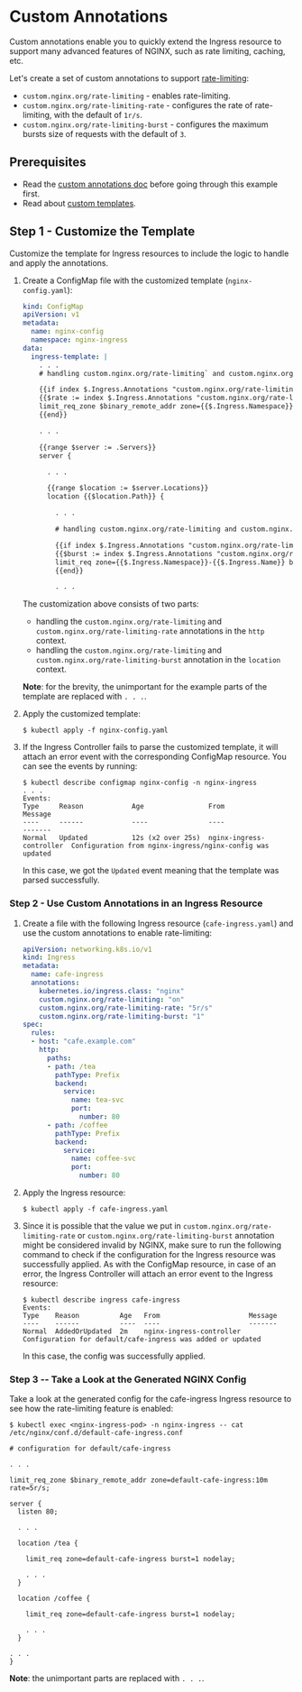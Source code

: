 # Custom Annotations

Custom annotations enable you to quickly extend the Ingress resource to support many advanced features of NGINX, such as rate limiting, caching, etc.

Let's create a set of custom annotations to support [rate-limiting](https://nginx.org/en/docs/http/ngx_http_limit_req_module.html):
* `custom.nginx.org/rate-limiting` - enables rate-limiting.
* `custom.nginx.org/rate-limiting-rate` - configures the rate of rate-limiting, with the default of `1r/s`.
* `custom.nginx.org/rate-limiting-burst` - configures the maximum bursts size of requests with the default of `3`.

## Prerequisites

* Read the [custom annotations doc](https://docs.nginx.com/nginx-ingress-controller/configuration/ingress-resources/custom-annotations/) before going through this example first.
* Read about [custom templates](../custom-templates).

## Step 1 - Customize the Template

Customize the template for Ingress resources to include the logic to handle and apply the annotations.

1. Create a ConfigMap file with the customized template (`nginx-config.yaml`):
    ```yaml
    kind: ConfigMap
    apiVersion: v1
    metadata:
      name: nginx-config
      namespace: nginx-ingress
    data:
      ingress-template: |
        . . .
        # handling custom.nginx.org/rate-limiting` and custom.nginx.org/rate-limiting-rate

        {{if index $.Ingress.Annotations "custom.nginx.org/rate-limiting"}}
        {{$rate := index $.Ingress.Annotations "custom.nginx.org/rate-limiting-rate"}}
        limit_req_zone $binary_remote_addr zone={{$.Ingress.Namespace}}-{{$.Ingress.Name}}:10m rate={{if $rate}}{{$rate}}{{else}}1r/s{{end}};
        {{end}}

        . . .

        {{range $server := .Servers}}
        server {

          . . .

          {{range $location := $server.Locations}}
          location {{$location.Path}} {

            . . .

            # handling custom.nginx.org/rate-limiting and custom.nginx.org/rate-limiting-burst

            {{if index $.Ingress.Annotations "custom.nginx.org/rate-limiting"}}
            {{$burst := index $.Ingress.Annotations "custom.nginx.org/rate-limiting-burst"}}
            limit_req zone={{$.Ingress.Namespace}}-{{$.Ingress.Name}} burst={{if $burst}}{{$burst}}{{else}}3{{end}} nodelay;
            {{end}}

            . . .
    ```

    The customization above consists of two parts:
    * handling the `custom.nginx.org/rate-limiting` and `custom.nginx.org/rate-limiting-rate` annotations in the `http` context.
    * handling the `custom.nginx.org/rate-limiting` and `custom.nginx.org/rate-limiting-burst` annotation in the `location` context.

    **Note**: for the brevity, the unimportant for the example parts of the template are replaced with `. . .`.

1. Apply the customized template:
    ```
    $ kubectl apply -f nginx-config.yaml
    ```

1. If the Ingress Controller fails to parse the customized template, it will attach an error event with the corresponding ConfigMap resource. You can see the events by running:
    ```
    $ kubectl describe configmap nginx-config -n nginx-ingress
    . . .
    Events:
    Type     Reason            Age                From                      Message
    ----     ------            ----               ----                      -------
    Normal   Updated           12s (x2 over 25s)  nginx-ingress-controller  Configuration from nginx-ingress/nginx-config was updated
    ```
    In this case, we got the `Updated` event meaning that the template was parsed successfully.

### Step 2 - Use Custom Annotations in an Ingress Resource

1. Create a file with the following Ingress resource (`cafe-ingress.yaml`) and use the custom annotations to enable rate-limiting:
    ```yaml
    apiVersion: networking.k8s.io/v1
    kind: Ingress
    metadata:
      name: cafe-ingress
      annotations:
        kubernetes.io/ingress.class: "nginx"
        custom.nginx.org/rate-limiting: "on"
        custom.nginx.org/rate-limiting-rate: "5r/s"
        custom.nginx.org/rate-limiting-burst: "1"
    spec:
      rules:
      - host: "cafe.example.com"
        http:
          paths:
          - path: /tea
            pathType: Prefix
            backend:
              service:
                name: tea-svc
                port:
                  number: 80
          - path: /coffee
            pathType: Prefix
            backend:
              service:
                name: coffee-svc
                port:
                  number: 80
    ```

1. Apply the Ingress resource:
    ```
    $ kubectl apply -f cafe-ingress.yaml
    ```

1. Since it is possible that the value we put in `custom.nginx.org/rate-limiting-rate` or `custom.nginx.org/rate-limiting-burst` annotation might be considered invalid by NGINX, make sure to run the following command to check if the configuration for the Ingress resource was successfully applied. As with the ConfigMap resource, in case of an error, the Ingress Controller will attach an error event to the Ingress resource:
    ```
    $ kubectl describe ingress cafe-ingress
    Events:
    Type    Reason          Age   From                      Message
    ----    ------          ----  ----                      -------
    Normal  AddedOrUpdated  2m    nginx-ingress-controller  Configuration for default/cafe-ingress was added or updated
    ```
    In this case, the config was successfully applied.

### Step 3 -- Take a Look at the Generated NGINX Config

Take a look at the generated config for the cafe-ingress Ingress resource to see how the rate-limiting feature is enabled:
```
$ kubectl exec <nginx-ingress-pod> -n nginx-ingress -- cat /etc/nginx/conf.d/default-cafe-ingress.conf
```

```nginx
# configuration for default/cafe-ingress

. . .

limit_req_zone $binary_remote_addr zone=default-cafe-ingress:10m rate=5r/s;

server {
  listen 80;

  . . .

  location /tea {

    limit_req zone=default-cafe-ingress burst=1 nodelay;

    . . .
  }

  location /coffee {

    limit_req zone=default-cafe-ingress burst=1 nodelay;

    . . .
  }

. . .
}
```
**Note**: the unimportant parts are replaced with `. . .`.
